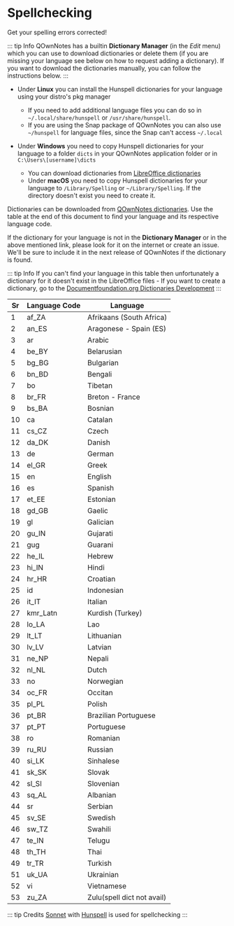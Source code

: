 # Spellchecking

Get your spelling errors corrected!

::: tip Info
QOwnNotes has a builtin **Dictionary Manager** (in the _Edit_ menu)
which you can use to download dictionaries or delete them (if you are
missing your language see below on how to request adding a dictionary).
If you want to download the dictionaries manually, you can follow the
instructions below.
:::

- Under **Linux** you can install the Hunspell dictionaries for your language using your distro's pkg manager
  - If you need to add additional language files you can do so
    in `~/.local/share/hunspell` or `/usr/share/hunspell`.
  - If you are using the Snap package of QOwnNotes you can also
    use `~/hunspell` for language files, since the Snap can't
    access `~/.local`

- Under **Windows** you need to copy Hunspell dictionaries for your language to
  a folder `dicts` in your QOwnNotes application folder or in `C:\Users\[username]\dicts`
  - You can download dictionaries from [LibreOffice dictionaries](https://github.com/LibreOffice/dictionaries)
  - Under **macOS** you need to copy Hunspell dictionaries for your
    language to `/Library/Spelling` or `~/Library/Spelling`. If the
    directory doesn't exist you need to create it.

Dictionaries can be downloaded from [QOwnNotes
dictionaries](https://github.com/qownnotes/dictionaries). Use the table
at the end of this document to find your language and its respective
language code.

If the dictionary for your language is not in the **Dictionary Manager**
or in the above mentioned link, please look for it on the internet or
create an issue. We'll be sure to include it in the next release of
QOwnNotes if the dictionary is found.

::: tip Info
If you can't find your language in this table then unfortunately
a dictionary for it doesn't exist in the LibreOffice files - If you want
to create a dictionary, go to the
[Documentfoundation.org Dictionaries Development](https://wiki.documentfoundation.org/Development/Dictionaries)
:::

| Sr  | Language Code | Language                   |
| --- | ------------- | -------------------------- |
| 1   | af_ZA         | Afrikaans (South Africa)   |
| 2   | an_ES         | Aragonese - Spain (ES)     |
| 3   | ar            | Arabic                     |
| 4   | be_BY         | Belarusian                 |
| 5   | bg_BG         | Bulgarian                  |
| 6   | bn_BD         | Bengali                    |
| 7   | bo            | Tibetan                    |
| 8   | br_FR         | Breton - France            |
| 9   | bs_BA         | Bosnian                    |
| 10  | ca            | Catalan                    |
| 11  | cs_CZ         | Czech                      |
| 12  | da_DK         | Danish                     |
| 13  | de            | German                     |
| 14  | el_GR         | Greek                      |
| 15  | en            | English                    |
| 16  | es            | Spanish                    |
| 17  | et_EE         | Estonian                   |
| 18  | gd_GB         | Gaelic                     |
| 19  | gl            | Galician                   |
| 20  | gu_IN         | Gujarati                   |
| 21  | gug           | Guarani                    |
| 22  | he_IL         | Hebrew                     |
| 23  | hi_IN         | Hindi                      |
| 24  | hr_HR         | Croatian                   |
| 25  | id            | Indonesian                 |
| 26  | it_IT         | Italian                    |
| 27  | kmr_Latn      | Kurdish (Turkey)           |
| 28  | lo_LA         | Lao                        |
| 29  | lt_LT         | Lithuanian                 |
| 30  | lv_LV         | Latvian                    |
| 31  | ne_NP         | Nepali                     |
| 32  | nl_NL         | Dutch                      |
| 33  | no            | Norwegian                  |
| 34  | oc_FR         | Occitan                    |
| 35  | pl_PL         | Polish                     |
| 36  | pt_BR         | Brazilian Portuguese       |
| 37  | pt_PT         | Portuguese                 |
| 38  | ro            | Romanian                   |
| 39  | ru_RU         | Russian                    |
| 40  | si_LK         | Sinhalese                  |
| 41  | sk_SK         | Slovak                     |
| 42  | sl_Sl         | Slovenian                  |
| 43  | sq_AL         | Albanian                   |
| 44  | sr            | Serbian                    |
| 45  | sv_SE         | Swedish                    |
| 46  | sw_TZ         | Swahili                    |
| 47  | te_IN         | Telugu                     |
| 48  | th_TH         | Thai                       |
| 49  | tr_TR         | Turkish                    |
| 51  | uk_UA         | Ukrainian                  |
| 52  | vi            | Vietnamese                 |
| 53  | zu_ZA         | Zulu(spell dict not avail) |

::: tip Credits
[Sonnet](https://github.com/KDE/sonnet) with
[Hunspell](https://hunspell.github.io/) is used for spellchecking
:::
